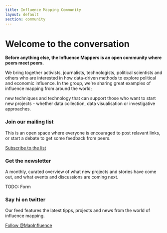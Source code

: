 ```yaml
---
title: Influence Mapping Community
layout: default
section: community
---
```


<h1 class="page-heading">Welcome to the conversation</h1>

<div class="row">
  <div class="col-md-12">
    <p>
      <strong>Before anything else, the Influence Mappers is an open community where peers meet peers.</strong>
    </p>
  </div>
  <div class="col-md-6">
    <p>
      We bring together activists, journalists, technologists, political
      scientists and others who are interested in how data-driven methods to
      explore political and economic influence. In the group, we're sharing
      great examples of influence mapping from around the world; 
    </p>
    
  </div>
  <div class="col-md-6">
    <!-- img src="../assets/images/team.png" -->
    <p>
      new techniques and technology that can support those
      who want to start new projects - whether data collection, data
      visualisation or investigative approaches.
    </p>
  </div>
</div>

<div class="row">
  <div class="col-md-4">
    <div class="teaser-box">
        <h3>Join our mailing list</h3>
        <p>
          This is an open space where everyone is encouraged to post 
          relavant links, or start a debate to get some feedback from peers.
        </p>
        <div class="action">
            <a href="https://groups.google.com/forum/#!forum/influencemapping" target="_new">
                Subscribe to the list
            </a>
        </div>
    </div>
  </div>
  <div class="col-md-4">
    <div class="teaser-box">
        <h3>Get the newsletter</h3>
        <p>
          A monthly, curated overview of what new projects and stories have come 
          out, and what events and discussions are coming next.
        </p>
        <div class="action">
            TODO: Form
        </div>
    </div>
  </div>
  <div class="col-md-4">
    <div class="teaser-box">
        <h3>Say hi on twitter</h3>
        <p>
          Our feed features the latest tipps, projects and news from the world
          of influence mapping.
        </p>
        <div class="action">
            <a href="https://twitter.com/MapInfluence" target="_new">
                Follow @MapInfluence
            </a>
        </div>
    </div>
  </div>
</div>
